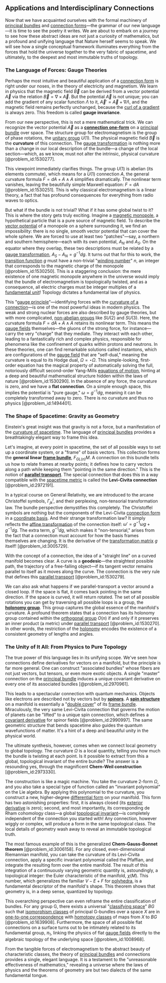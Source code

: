 ## Applications and Interdisciplinary Connections

Now that we have acquainted ourselves with the formal machinery of [principal bundles](@article_id:159535) and [connection forms](@article_id:262753)—the grammar of our new language—it is time to see the poetry it writes. We are about to embark on a journey to see how these abstract ideas are not just a curiosity of mathematics, but a profound and unifying language that Nature herself seems to speak. We will see how a single conceptual framework illuminates everything from the forces that hold the universe together to the very fabric of spacetime, and ultimately, to the deepest and most immutable truths of topology.

### The Language of Forces: Gauge Theories

Perhaps the most intuitive and beautiful application of a [connection form](@article_id:160277) is right under our noses, in the theory of electricity and magnetism. We learn in physics that the magnetic field $\vec{B}$ can be derived from a vector potential $\vec{A}$ via the relation $\vec{B} = \nabla \times \vec{A}$. But the potential $\vec{A}$ is not unique; you can add the gradient of any scalar function $\Lambda$ to it, $\vec{A}' = \vec{A} + \nabla \Lambda$, and the magnetic field remains perfectly unchanged, because the [curl of a gradient](@article_id:273674) is always zero. This freedom is called **gauge invariance**.

From our new perspective, this is not a mere mathematical trick. We can recognize the vector potential $\vec{A}$ as a **[connection one-form](@article_id:275345)** on a [principal bundle](@article_id:158935) over space. The structure group for electromagnetism is the group of phase rotations, the [unitary group](@article_id:138108) $U(1)$. The physical magnetic field $\vec{B}$ is the **curvature** of this connection. The [gauge transformation](@article_id:140827) is nothing more than a change in our local description of the bundle—a change of the local section—which, as we know, must not alter the intrinsic, physical curvature [@problem_id:1530277].

This viewpoint immediately clarifies things. The group $U(1)$ is abelian (its elements commute), which means for a $U(1)$ connection $A$, the general curvature formula $F = dA + A \wedge A$ simplifies dramatically. The nonlinear term vanishes, leaving the beautifully simple Maxwell equation: $F = dA$ [@problem_id:1530251]. This is why classical electromagnetism is a linear theory, a fact that has profound consequences for everything from radio waves to optics.

But what if the bundle is not trivial? What if it has some global twist to it? This is where the story gets truly exciting. Imagine a [magnetic monopole](@article_id:148635), a hypothetical particle that is a pure source of magnetic field. To describe the [vector potential](@article_id:153148) of a monopole on a sphere surrounding it, we find an impossibility: there is no single, smooth vector potential that can cover the whole sphere. We are forced to use at least two "patches"—say, a northern and southern hemisphere—each with its own potential, $A_N$ and $A_S$. On the equator where they overlap, these two descriptions must be related by a [gauge transformation](@article_id:140827), $A_S - A_N = g^{-1}dg$. It turns out that for this to work, the [transition function](@article_id:266057) $g$ must have a non-trivial "[winding number](@article_id:138213)" $n$, an integer that corresponds to the magnetic charge of the monopole [@problem_id:1530250]. This is a staggering conclusion: the mere existence of one magnetic monopole anywhere in the universe would imply that the bundle of electromagnetism is topologically twisted, and as a consequence, all electric charges must be integer multiples of a [fundamental unit](@article_id:179991)! Topology dictates a fundamental law of physics.

This "[gauge principle](@article_id:143516)"—identifying forces with the [curvature of a connection](@article_id:158660)—is one of the most powerful ideas in modern physics. The weak and strong nuclear forces are also described by gauge theories, but with more complicated, [non-abelian groups](@article_id:144717) like $SU(2)$ and $SU(3)$. Here, the curvature formula $F = dA + A \wedge A$ retains its nonlinear term. This means the [gauge fields](@article_id:159133) themselves—the gluons of the strong force, for instance—carry the very "charge" that they mediate. They interact with each other, leading to a fantastically rich and complex physics, responsible for phenomena like the confinement of quarks within protons and neutrons. In these theories, one can find remarkable solutions called instantons, which are configurations of the [gauge field](@article_id:192560) that are "self-dual," meaning the curvature is equal to its Hodge dual, $\Omega = \star\Omega$. This simple-looking, first-order equation has the magical property of automatically solving the full, notoriously difficult second-order Yang-Mills [equations of motion](@article_id:170226), hinting at a deep and beautiful mathematical structure hidden within the laws of nature [@problem_id:1530290]. In the absence of any force, the curvature is zero, and we have a **flat connection**. On a simple enough space, this implies the potential is "pure gauge," $\omega = g^{-1}dg$, meaning it can be completely transformed away to zero. There is no curvature and thus no physics [@problem_id:1494401].

### The Shape of Spacetime: Gravity as Geometry

Einstein's great insight was that gravity is not a force, but a manifestation of the [curvature of spacetime](@article_id:188986). The language of [principal bundles](@article_id:159535) provides a breathtakingly elegant way to frame this idea.

Let's imagine, at every point in spacetime, the set of all possible ways to set up a coordinate system, or a "frame" of basis vectors. This collection forms the **general linear [frame bundle](@article_id:187358)**, $F_{GL(n)}M$. A connection on this bundle tells us how to relate frames at nearby points; it defines how to carry vectors along a path while keeping them "pointing in the same direction." This is the notion of **[parallel transport](@article_id:160177)**. The special connection that does this in a way compatible with the [spacetime metric](@article_id:263081) is called the **Levi-Civita connection** [@problem_id:2972191].

In a typical course on General Relativity, we are introduced to the arcane Christoffel symbols, $\Gamma^i_{jk}$, and their perplexing, non-tensorial transformation law. The bundle perspective demystifies this completely. The Christoffel symbols are nothing but the components of the Levi-Civita [connection form](@article_id:160277) in a [coordinate basis](@article_id:269655). And their strange transformation law? It simply reflects the [affine transformation](@article_id:153922) of the connection itself: $\omega' = g^{-1}\omega g + g^{-1}dg$. The extra term, $g^{-1}dg$, which makes it "non-tensorial," arises from the fact that a connection must account for how the basis frames themselves are changing. It is the derivative of the [transformation matrix](@article_id:151122) $g$ itself! [@problem_id:3005729].

With the concept of a connection, the idea of a "straight line" on a curved manifold becomes clear. A curve is a **geodesic**—the straightest possible path, the trajectory of a free-falling object—if its tangent vector remains parallel to itself as it moves along the curve. The connection is the very rule that defines this [parallel transport](@article_id:160177) [@problem_id:1530279].

We can also ask what happens if we parallel-transport a vector around a closed loop. If the space is flat, it comes back pointing in the same direction. If the space is curved, it will return rotated. The set of all possible rotations you can get by traversing all possible loops is a group, the **[holonomy group](@article_id:159603)**. This group captures the global essence of the manifold's curvature. A profound theorem states that a connection has its holonomy group contained within the [orthogonal group](@article_id:152037) $O(n)$ if and only if it preserves an inner product (a metric) under [parallel transport](@article_id:160177) [@problem_id:1530270]. In other words, the restriction of the [holonomy](@article_id:136557) encodes the existence of a consistent geometry of lengths and angles.

### The Unity of It All: From Physics to Pure Topology

The true power of this language lies in its unifying scope. We've seen how connections define derivatives for vectors on a manifold, but the principle is far more general. One can construct "associated bundles" whose fibers are not just vectors, but tensors, or even more exotic objects. A single "master" connection on the [principal bundle](@article_id:158935) induces a unique covariant derivative on every one of its associated bundles [@problem_id:2970961].

This leads to a spectacular connection with quantum mechanics. Objects like electrons are described not by vectors but by **[spinors](@article_id:157560)**. A **[spin structure](@article_id:157274)** on a manifold is essentially a "[double cover](@article_id:183322)" of its [frame bundle](@article_id:187358). Miraculously, the very same Levi-Civita connection that governs the motion of planets can be "lifted" to a unique spin connection, which defines a [covariant derivative](@article_id:151982) for spinor fields [@problem_id:2990997]. The same geometric structure that bends spacetime also guides the quantum wavefunctions of matter. It's a hint of a deep and beautiful unity in the physical world.

The ultimate synthesis, however, comes when we connect local geometry to global topology. The curvature $\Omega$ is a local quantity, telling you how much the bundle is twisting at each point. Is it possible to extract from this a global, topological invariant of the entire bundle? The answer is a resounding yes, through the magnificent **Chern-Weil construction** [@problem_id:2973330].

The construction is like a magic machine. You take the curvature 2-form $\Omega$, and you also take a special type of function called an "invariant polynomial" on the Lie algebra. By applying this polynomial to the curvature, you construct a new, higher-degree [differential form](@article_id:173531) on your manifold. This form has two astonishing properties: first, it is always closed (its [exterior derivative](@article_id:161406) is zero); second, and most importantly, its corresponding de Rham cohomology class—a global [topological invariant](@article_id:141534)—is completely independent of the connection you started with! Any connection, however wiggly or complex, will produce a form in the same topological class. The local details of geometry wash away to reveal an immutable topological truth.

The most famous example of this is the generalized **Chern-Gauss-Bonnet theorem** [@problem_id:3006158]. For any closed, even-dimensional Riemannian manifold, you can take the curvature of its Levi-Civita connection, apply a specific invariant polynomial called the Pfaffian, and integrate the resulting form over the entire manifold. The result of this integration of a continuously varying geometric quantity is, astoundingly, a topological integer: the Euler characteristic of the manifold, $\chi(M)$. This number, which generalizes the familiar $V - E + F$ for [polyhedra](@article_id:637416), is a fundamental descriptor of the manifold's shape. This theorem shows that geometry is, in a deep sense, quantized by topology.

This overarching perspective can even reframe the entire classification of bundles. For any group G, there exists a universal "[classifying space](@article_id:151127)" $BG$ such that [isomorphism classes](@article_id:147360) of principal G-bundles over a space $X$ are in [one-to-one correspondence](@article_id:143441) with [homotopy classes](@article_id:148871) of maps from $X$ to $BG$ [@problem_id:1639908]. Furthermore, the space of all possible flat connections on a surface turns out to be intimately related to its fundamental group, $\pi_1$, linking the physics of flat [gauge fields](@article_id:159133) directly to the algebraic topology of the underlying space [@problem_id:1008968].

From the tangible forces of electromagnetism to the abstract beauty of characteristic classes, the theory of [principal bundles](@article_id:159535) and connections provides a single, elegant language. It is a testament to the "unreasonable effectiveness of mathematics," revealing a universe where the laws of physics and the theorems of geometry are but two dialects of the same fundamental tongue.